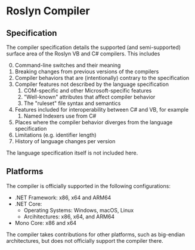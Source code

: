 # Roslyn Compiler

## Specification

The compiler specification details the supported (and semi-supported) surface area of the Roslyn VB and C# compilers. This includes

0. Command-line switches and their meaning
1. Breaking changes from previous versions of the compilers
2. Compiler behaviors that are (intentionally) contrary to the specification
3. Compiler features not described by the language specification
    1. COM-specific and other Microsoft-specific features
    2. "Well-known" attributes that affect compiler behavior
    3. The "ruleset" file syntax and semantics
4. Features included for interoperability between C# and VB, for example
    1. Named Indexers use from C#
5. Places where the compiler behavior diverges from the language specification
6. Limitations (e.g. identifier length)
7. History of language changes per version

The language specification itself is not included here.

## Platforms

The compiler is officially supported in the following configurations:

- .NET Framework: x86, x64 and ARM64
- .NET Core:
  - Operating Systems: Windows, macOS, Linux
  - Arcihitectures: x86, x64, and ARM64
- Mono Core: x86 and x64

The compiler takes contributions for other platforms, such as big-endian architectures, but does not officially support the compiler there.
